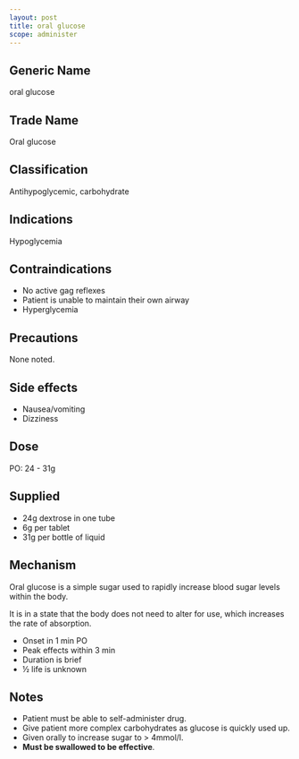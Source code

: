 ```yaml
---
layout: post
title: oral glucose
scope: administer
---
```


## Generic Name

oral glucose

## Trade Name

Oral glucose

## Classification

Antihypoglycemic, carbohydrate

## Indications

Hypoglycemia

## Contraindications

- No active gag reflexes
- Patient is unable to maintain their own airway
- Hyperglycemia

## Precautions

None noted.

## Side effects

- Nausea/vomiting
- Dizziness

## Dose

PO: 24 - 31g

## Supplied

- 24g dextrose in one tube
- 6g per tablet
- 31g per bottle of liquid

## Mechanism

Oral glucose is a simple sugar used to rapidly increase blood sugar levels within the body.

It is in a state that the body does not need to alter for use, which increases the rate of absorption.

- Onset in 1 min PO
- Peak effects within 3 min
- Duration is brief
- ½ life is unknown

## Notes

- Patient must be able to self-administer drug.
- Give patient more complex carbohydrates as glucose is quickly used up.
- Given orally to increase sugar to > 4mmol/l.
- **Must be swallowed to be effective**.
